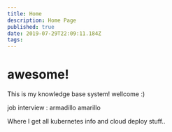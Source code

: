 ```yaml
---
title: Home
description: Home Page
published: true
date: 2019-07-29T22:09:11.184Z
tags: 
---
```


# awesome!

This is my knowledge base system!
wellcome :)

job interview : armadillo amarillo

Where I get all kubernetes info and cloud deploy stuff..
